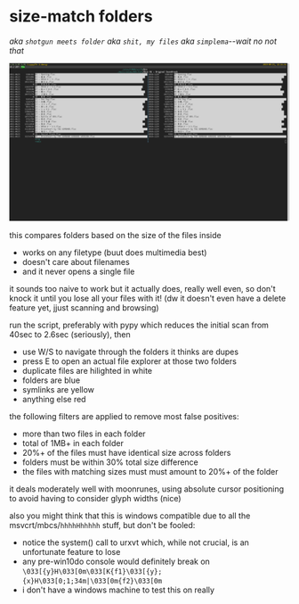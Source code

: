 # size-match folders
*aka `shotgun meets folder` aka `shit, my files` aka `simplema`--wait no not that*

![screenshot](ohno.png)

this compares folders based on the size of the files inside
* works on any filetype (buut does multimedia best)
* doesn't care about filenames
* and it never opens a single file

it sounds too naive to work but it actually does, really well even, so don't knock it until you lose all your files with it! (dw it doesn't even have a delete feature yet, jjust scanning and browsing)

run the script, preferably with pypy which reduces the initial scan from 40sec to 2.6sec (seriously), then
* use W/S to navigate through the folders it thinks are dupes
* press E to open an actual file explorer at those two folders
* duplicate files are hilighted in white
* folders are blue
* symlinks are yellow
* anything else red

the following filters are applied to remove most false positives:
* more than two files in each folder
* total of 1MB+ in each folder
* 20%+ of the files must have identical size across folders
* folders must be within 30% total size difference
* the files with matching sizes must must amount to 20%+ of the folder

it deals moderately well with moonrunes, using absolute cursor positioning to avoid having to consider glyph widths (nice)

also you might think that this is windows compatible due to all the msvcrt/mbcs/`hhhhHhhhhh` stuff, but don't be fooled:
* notice the system() call to urxvt which, while not crucial, is an unfortunate feature to lose
* any pre-win10do console would definitely break on `\033[{y}H\033[0m\033[K{f1}\033[{y};{x}H\033[0;1;34m|\033[0m{f2}\033[0m`
* i don't have a windows machine to test this on really
